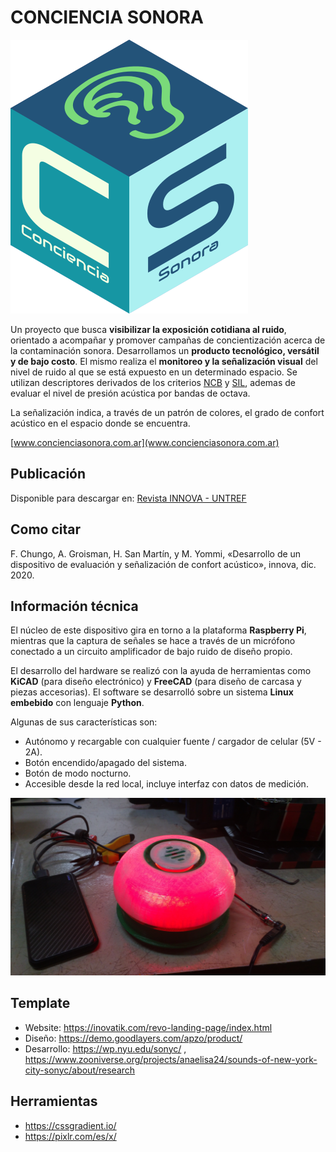 # CONCIENCIA SONORA

![](img/logo.png)


Un proyecto que busca **visibilizar la exposición cotidiana al ruido**, orientado a acompañar y promover campañas de concientización acerca de la contaminación sonora. Desarrollamos un **producto tecnológico, versátil y de bajo costo**. El mismo realiza el **monitoreo y la señalización visual** del nivel de ruido al que se está expuesto en un determinado espacio. Se utilizan descriptores derivados de los criterios [NCB](https://asa.scitation.org/doi/10.1121/1.398243) y [SIL](https://asa.scitation.org/doi/10.1121/1.381757), ademas de evaluar el nivel de presión acústica por bandas de octava.

La señalización indica, a través de un patrón de colores, el grado de confort acústico en el espacio donde se encuentra.

[www.concienciasonora.com.ar](www.concienciasonora.com.ar)

## Publicación 
Disponible para descargar en:
[Revista INNOVA - UNTREF](http://revistas.untref.edu.ar/index.php/innova/article/view/882)

## Como citar
F. Chungo, A. Groisman, H. San Martín, y M. Yommi, «Desarrollo de un dispositivo de evaluación y señalización de confort acústico», innova, dic. 2020.

## Información técnica
El núcleo de este dispositivo gira en torno a la plataforma **Raspberry Pi**, mientras que la captura de señales se hace a través de un micrófono conectado a un circuito amplificador de bajo ruido de diseño propio.

El desarrollo del hardware se realizó con la ayuda de herramientas como **KiCAD** (para diseño electrónico) y **FreeCAD** (para diseño de carcasa y piezas accesorias). El software se desarrolló sobre un sistema **Linux embebido** con lenguaje **Python**.

Algunas de sus características son:

* Autónomo y recargable con cualquier fuente / cargador de celular (5V - 2A).
* Botón encendido/apagado del sistema.
* Botón de modo nocturno.
* Accesible desde la red local, incluye interfaz con datos de medición.

![](img/prototipo1.jpg)


## Template 

* Website: https://inovatik.com/revo-landing-page/index.html
* Diseño: https://demo.goodlayers.com/apzo/product/
* Desarrollo: https://wp.nyu.edu/sonyc/ , https://www.zooniverse.org/projects/anaelisa24/sounds-of-new-york-city-sonyc/about/research

## Herramientas
* https://cssgradient.io/
* https://pixlr.com/es/x/

##